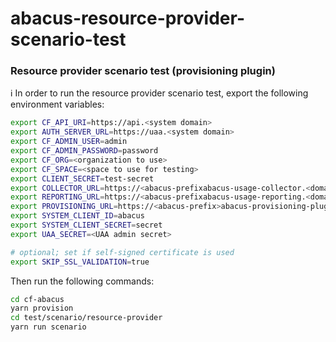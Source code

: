abacus-resource-provider-scenario-test
===

### Resource provider scenario test (provisioning plugin)

:information_source: In order to run the resource provider scenario test, export the following environment variables:

```bash
export CF_API_URI=https://api.<system domain>
export AUTH_SERVER_URL=https://uaa.<system domain>
export CF_ADMIN_USER=admin
export CF_ADMIN_PASSWORD=password
export CF_ORG=<organization to use>
export CF_SPACE=<space to use for testing>
export CLIENT_SECRET=test-secret
export COLLECTOR_URL=https://<abacus-prefixabacus-usage-collector.<domain>
export REPORTING_URL=https://<abacus-prefixabacus-usage-reporting.<domain>
export PROVISIONING_URL=https://<abacus-prefix>abacus-provisioning-plugin.<domain>
export SYSTEM_CLIENT_ID=abacus
export SYSTEM_CLIENT_SECRET=secret
export UAA_SECRET=<UAA admin secret>

# optional; set if self-signed certificate is used
export SKIP_SSL_VALIDATION=true
```

Then run the following commands:

```bash
cd cf-abacus
yarn provision
cd test/scenario/resource-provider
yarn run scenario
```